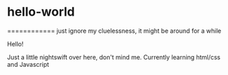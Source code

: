 # hello-world
============
just ignore my cluelessness, it might be around for a while


Hello! 

Just a little nightswift over here, don't mind me. Currently learning html/css and Javascript 
